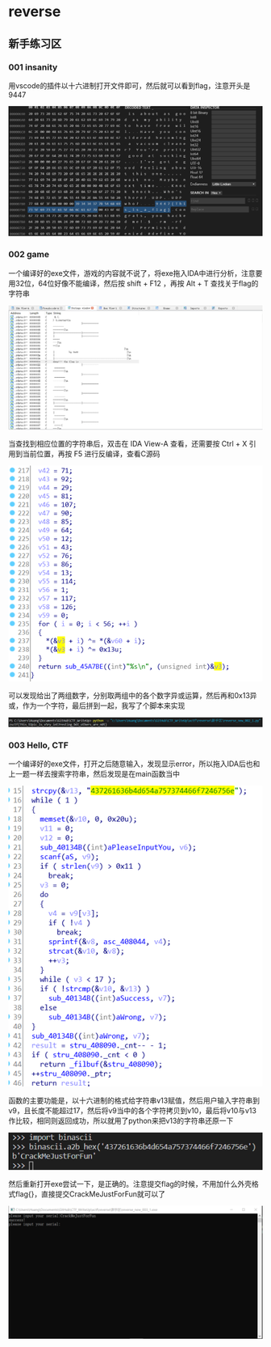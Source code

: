 # reverse


## 新手练习区

### 001 insanity

用vscode的插件以十六进制打开文件即可，然后就可以看到flag，注意开头是9447

![](reverse_new_001_1.png)


### 002 game

一个编译好的exe文件，游戏的内容就不说了，将exe拖入IDA中进行分析，注意要用32位，64位好像不能编译，然后按 shift + F12 ，再按 Alt + T 查找关于flag的字符串

![](reverse_new_002_1.png)

当查找到相应位置的字符串后，双击在 IDA View-A 查看，还需要按 Ctrl + X 引用到当前位置，再按 F5 进行反编译，查看C源码

![](reverse_new_002_2.png)

可以发现给出了两组数字，分别取两组中的各个数字异或运算，然后再和0x13异或，作为一个字符，最后拼到一起，我写了个脚本来实现

![](reverse_new_002_3.png)


### 003 Hello, CTF

一个编译好的exe文件，打开之后随意输入，发现显示error，所以拖入IDA后也和上一题一样去搜索字符串，然后发现是在main函数当中

![](reverse_new_003_1.png)

函数的主要功能是，以十六进制的格式给字符串v13赋值，然后用户输入字符串到v9，且长度不能超过17，然后将v9当中的各个字符拷贝到v10，最后将v10与v13作比较，相同则返回成功，所以就用了python来把v13的字符串还原一下

![](reverse_new_003_2.png)

然后重新打开exe尝试一下，是正确的。注意提交flag的时候，不用加什么外壳格式flag{}，直接提交CrackMeJustForFun就可以了

![](reverse_new_003_3.png)

